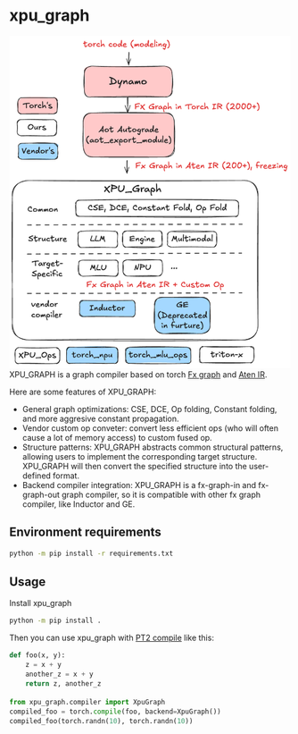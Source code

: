 # xpu_graph
![arch](./doc/xpu_graph_arch.png)
XPU_GRAPH is a graph compiler based on torch [Fx graph](https://pytorch.org/docs/stable/fx.html) and [Aten IR](https://pytorch.org/docs/stable/torch.compiler_ir.html).

Here are some features of XPU_GRAPH:
* General graph optimizations: CSE, DCE, Op folding, Constant folding, and more aggresive constant propagation.
* Vendor custom op conveter: convert less efficient ops (who will often cause a lot of memory access) to custom fused op.
* Structure patterns: XPU_GRAPH abstracts common structural patterns, allowing users to implement the corresponding target structure. XPU_GRAPH will then convert the specified structure into the user-defined format.
* Backend compiler integration: XPU_GRAPH is a fx-graph-in and fx-graph-out graph compiler, so it is compatible with other fx graph compiler, like Inductor and GE.


## Environment requirements
```bash
python -m pip install -r requirements.txt
```

## Usage
Install xpu_graph
```bash
python -m pip install .
```

Then you can use xpu_graph with [PT2 compile](https://pytorch.org/docs/stable/generated/torch.compile.html) like this:

```python
def foo(x, y):
    z = x + y
    another_z = x + y
    return z, another_z

from xpu_graph.compiler import XpuGraph
compiled_foo = torch.compile(foo, backend=XpuGraph())
compiled_foo(torch.randn(10), torch.randn(10))

```

